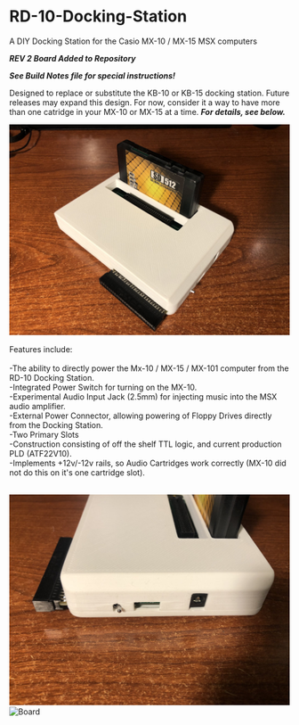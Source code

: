 # RD-10-Docking-Station
A DIY Docking Station for the Casio MX-10 / MX-15 MSX computers

***REV 2 Board Added to Repository***

***See Build Notes file for special instructions!***

Designed to replace or substitute the KB-10 or KB-15 docking station. Future releases may expand this design. For now, consider it a way to have more than one catridge in your MX-10 or MX-15 at a time.  ***For details, see below.***

![RD10](https://github.com/jdgabbard/RD-10-Docking-Station/blob/59d0eb6cd6155eeae0b91679d095db8af9a2d37a/Renders/RD10.jpg)

Features include:<br><br>
-The ability to directly power the Mx-10 / MX-15 / MX-101 computer from the RD-10 Docking Station.<br>
-Integrated Power Switch for turning on the MX-10.<br>
-Experimental Audio Input Jack (2.5mm) for injecting music into the MSX audio amplifier.<br>
-External Power Connector, allowing powering of Floppy Drives directly from the Docking Station.<br>
-Two Primary Slots<br>
-Construction consisting of off the shelf TTL logic, and current production PLD (ATF22V10).<br>
-Implements +12v/-12v rails, so Audio Cartridges work correctly (MX-10 did not do this on it's one cartridge slot).<br><br>

![Side](https://github.com/jdgabbard/RD-10-Docking-Station/blob/59d0eb6cd6155eeae0b91679d095db8af9a2d37a/Renders/RD10_s.jpg)
![Board](https://user-images.githubusercontent.com/45840007/149648978-a7b48527-80b2-425f-99db-0caf30545570.JPG)
